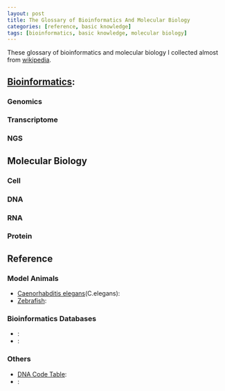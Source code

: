 ```yaml
---
layout: post
title: The Glossary of Bioinformatics And Molecular Biology
categories: [reference, basic knowledge]
tags: [bioinformatics, basic knowledge, molecular biology]
---
```


These glossary of bioinformatics and molecular biology I collected almost from [wikipedia](http://en.wikipedia.org/wiki/Main_Page).

## [Bioinformatics](http://en.wikipedia.org/wiki/Bioinformatics):

### Genomics

### Transcriptome

### NGS

## Molecular Biology

### Cell

### DNA

### RNA

### Protein

## Reference

### Model Animals

- [Caenorhabditis elegans](http://en.wikipedia.org/wiki/Caenorhabditis_elegans)(C.elegans): 
- [Zebrafish](http://en.wikipedia.org/wiki/Zebrafish):


### Bioinformatics Databases

- [](): 
- [](): 


### Others

- [DNA Code Table](http://en.wikipedia.org/wiki/DNA_codon_table): 
- []():  
